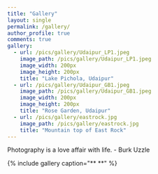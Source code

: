 ```yaml
---
title: "Gallery"
layout: single
permalink: /gallery/
author_profile: true
comments: true
gallery:
  - url: /pics/gallery/Udaipur_LP1.jpeg
    image_path: /pics/gallery/Udaipur_LP1.jpeg
    image_width: 200px
    image_height: 200px
    title: "Lake Pichola, Udaipur"
  - url: /pics/gallery/Udaipur_GB1.jpeg
    image_path: /pics/gallery/Udaipur_GB1.jpeg
    image_width: 200px
    image_height: 200px
    title: "Rose Garden, Udaipur"
  - url: /pics/gallery/eastrock.jpg
    image_path: /pics/gallery/eastrock.jpg
    title: "Mountain top of East Rock"
---
```


Photography is a love affair with life. - Burk Uzzle

{% include gallery caption="** **" %}
